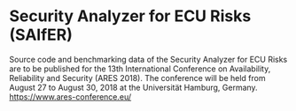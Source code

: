 # Security Analyzer for ECU Risks (SAlfER)

Source code and benchmarking data of the Security Analyzer for ECU Risks are to be published for the 13th International Conference on Availability, Reliability and Security (ARES 2018). The conference will be held from August 27 to August 30, 2018 at the Universität Hamburg, Germany.
https://www.ares-conference.eu/
